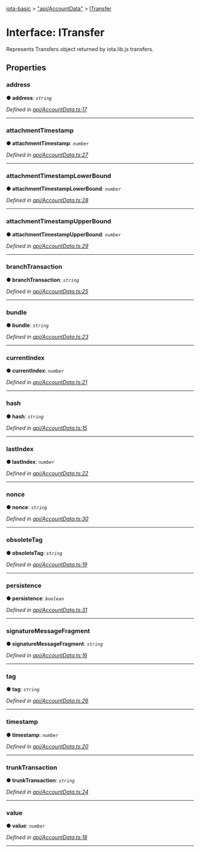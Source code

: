 [iota-basic](../README.md) > ["api/AccountData"](../modules/_api_accountdata_.md) > [ITransfer](../interfaces/_api_accountdata_.itransfer.md)



# Interface: ITransfer


Represents Transfers object returned by iota.lib.js transfers.


## Properties
<a id="address"></a>

###  address

**●  address**:  *`string`* 

*Defined in [api/AccountData.ts:17](https://github.com/thedewpoint/iota-basic/blob/714f837/src/api/AccountData.ts#L17)*





___

<a id="attachmenttimestamp"></a>

###  attachmentTimestamp

**●  attachmentTimestamp**:  *`number`* 

*Defined in [api/AccountData.ts:27](https://github.com/thedewpoint/iota-basic/blob/714f837/src/api/AccountData.ts#L27)*





___

<a id="attachmenttimestamplowerbound"></a>

###  attachmentTimestampLowerBound

**●  attachmentTimestampLowerBound**:  *`number`* 

*Defined in [api/AccountData.ts:28](https://github.com/thedewpoint/iota-basic/blob/714f837/src/api/AccountData.ts#L28)*





___

<a id="attachmenttimestampupperbound"></a>

###  attachmentTimestampUpperBound

**●  attachmentTimestampUpperBound**:  *`number`* 

*Defined in [api/AccountData.ts:29](https://github.com/thedewpoint/iota-basic/blob/714f837/src/api/AccountData.ts#L29)*





___

<a id="branchtransaction"></a>

###  branchTransaction

**●  branchTransaction**:  *`string`* 

*Defined in [api/AccountData.ts:25](https://github.com/thedewpoint/iota-basic/blob/714f837/src/api/AccountData.ts#L25)*





___

<a id="bundle"></a>

###  bundle

**●  bundle**:  *`string`* 

*Defined in [api/AccountData.ts:23](https://github.com/thedewpoint/iota-basic/blob/714f837/src/api/AccountData.ts#L23)*





___

<a id="currentindex"></a>

###  currentIndex

**●  currentIndex**:  *`number`* 

*Defined in [api/AccountData.ts:21](https://github.com/thedewpoint/iota-basic/blob/714f837/src/api/AccountData.ts#L21)*





___

<a id="hash"></a>

###  hash

**●  hash**:  *`string`* 

*Defined in [api/AccountData.ts:15](https://github.com/thedewpoint/iota-basic/blob/714f837/src/api/AccountData.ts#L15)*





___

<a id="lastindex"></a>

###  lastIndex

**●  lastIndex**:  *`number`* 

*Defined in [api/AccountData.ts:22](https://github.com/thedewpoint/iota-basic/blob/714f837/src/api/AccountData.ts#L22)*





___

<a id="nonce"></a>

###  nonce

**●  nonce**:  *`string`* 

*Defined in [api/AccountData.ts:30](https://github.com/thedewpoint/iota-basic/blob/714f837/src/api/AccountData.ts#L30)*





___

<a id="obsoletetag"></a>

###  obsoleteTag

**●  obsoleteTag**:  *`string`* 

*Defined in [api/AccountData.ts:19](https://github.com/thedewpoint/iota-basic/blob/714f837/src/api/AccountData.ts#L19)*





___

<a id="persistence"></a>

###  persistence

**●  persistence**:  *`boolean`* 

*Defined in [api/AccountData.ts:31](https://github.com/thedewpoint/iota-basic/blob/714f837/src/api/AccountData.ts#L31)*





___

<a id="signaturemessagefragment"></a>

###  signatureMessageFragment

**●  signatureMessageFragment**:  *`string`* 

*Defined in [api/AccountData.ts:16](https://github.com/thedewpoint/iota-basic/blob/714f837/src/api/AccountData.ts#L16)*





___

<a id="tag"></a>

###  tag

**●  tag**:  *`string`* 

*Defined in [api/AccountData.ts:26](https://github.com/thedewpoint/iota-basic/blob/714f837/src/api/AccountData.ts#L26)*





___

<a id="timestamp"></a>

###  timestamp

**●  timestamp**:  *`number`* 

*Defined in [api/AccountData.ts:20](https://github.com/thedewpoint/iota-basic/blob/714f837/src/api/AccountData.ts#L20)*





___

<a id="trunktransaction"></a>

###  trunkTransaction

**●  trunkTransaction**:  *`string`* 

*Defined in [api/AccountData.ts:24](https://github.com/thedewpoint/iota-basic/blob/714f837/src/api/AccountData.ts#L24)*





___

<a id="value"></a>

###  value

**●  value**:  *`number`* 

*Defined in [api/AccountData.ts:18](https://github.com/thedewpoint/iota-basic/blob/714f837/src/api/AccountData.ts#L18)*





___


